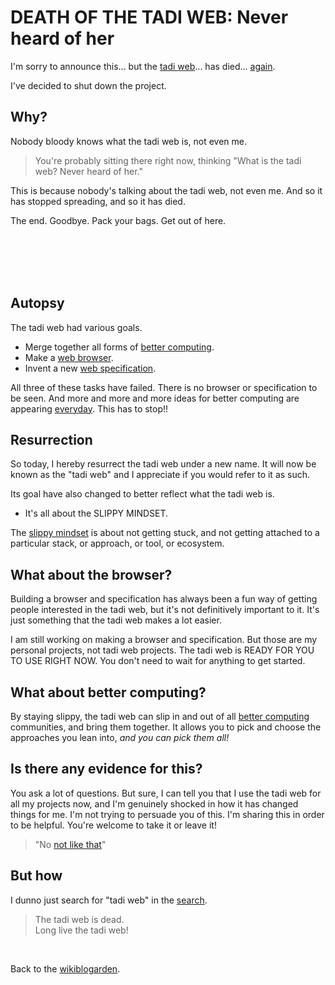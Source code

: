 # DEATH OF THE TADI WEB: Never heard of her

I'm sorry to announce this... but the [tadi web](https://tadiweb.com)... has died... [again](https://www.todepond.com/wikiblogarden/tadi-web/death/clean-start/).

I've decided to shut down the project.

## Why?

Nobody bloody knows what the tadi web is, not even me.

> You're probably sitting there right now, thinking "What is the tadi web? Never heard of her."

This is because nobody's talking about the tadi web, not even me. And so it has stopped spreading, and so it has died.

The end. Goodbye. Pack your bags. Get out of here.

<br>

<br>

<br>

<br>

## Autopsy

The tadi web had various goals.

- Merge together all forms of [better computing](/wikiblogarden/better-computing).
- Make a [web browser](https://www.todepond.com/wikiblogarden/tadi-web/entry-points/).
- Invent a new [web specification](https://www.todepond.com/wikiblogarden/tadi-web/entry-points/).

All three of these tasks have failed. There is no browser or specification to be seen. And more and more and more ideas for better computing are appearing [everyday](https://www.todepond.com/wikiblogarden/better-computing/better-computing). This has to stop!!

## Resurrection

So today, I hereby resurrect the tadi web under a new name. It will now be known as the "tadi web" and I appreciate if you would refer to it as such.

Its goal have also changed to better reflect what the tadi web is.

- It's all about the SLIPPY MINDSET.

The [slippy mindset](https://tadiweb.com) is about not getting stuck, and not getting attached to a particular stack, or approach, or tool, or ecosystem.

## What about the browser?

Building a browser and specification has always been a fun way of getting people interested in the tadi web, but it's not definitively important to it. It's just something that the tadi web makes a lot easier.

I am still working on making a browser and specification. But those are my personal projects, not tadi web projects. The tadi web is READY FOR YOU TO USE RIGHT NOW. You don't need to wait for anything to get started.

## What about better computing?

By staying slippy, the tadi web can slip in and out of all [better computing](/wikiblogarden/better-computing) communities, and bring them together. It allows you to pick and choose the approaches you lean into, *and you can pick them all!*

## Is there any evidence for this?

You ask a lot of questions. But sure, I can tell you that I use the tadi web for all my projects now, and I'm genuinely shocked in how it has changed things for me. I'm not trying to persuade you of this. I'm sharing this in order to be helpful. You're welcome to take it or leave it!

> "No [not like that](/wikiblogarden/men/no/not/like/that/)"

## But how

I dunno just search for "tadi web" in the [search](/feed).

> The tadi web is dead.<br>
> Long live the tadi web!

<br>

Back to the [wikiblogarden](/wikiblogarden).
